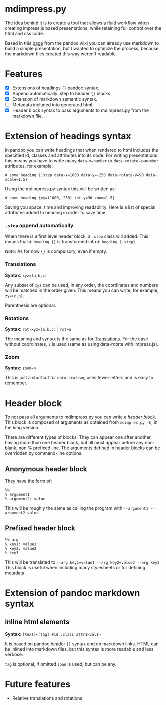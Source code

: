 # mdimpress.py

The idea behind it is to create a tool that allows a fluid workflow
when creating impress.js based presentations, while retaining full
control over the html and css code.

Based in this [page][pandoc_impress] from the pandoc wiki you can
already use markdown to build a simple presentation, but I wanted to
optimize the process, because the markdown files created this way
weren't readable.

# Features

- [x] Extensions of headings `{}` pandoc syntax.
- [x] Append automatically .step to header `{}` blocks.
- [x] Extension of markdown semantic syntax.
- [ ] Metadata included into generated html.
- [x] Header block syntax to pass arguments to mdimpress.py from the
  markdown file.

# Extension of headings syntax

In pandoc you can write headings that when rendered to html includes
the specified id, classes and attributes into its node. For writing
presentations this means you have to write many `data-x=number` or
`data-rotate-z=number` attributes, for example:
	
	# some heading {.step data-x=1000 data-y=-250 data-rotate-y=90 data-scale=1.5}

Using the mdimpress.py syntax this will be written as:

	# some heading {xy=(1000,-250) rot-y=90 zoom=1.5}

Saving you space, time and improving readability. Here is a list of special
attributes added to heading in order to save time.

### `.step` append automatically

When there is a first level header block, a `.step` class will added. This means that `# heading {}` is transformed into `# heading {.step}`.

*Note*: As for now `{}` is compulsory, even if empty.

### Translations

**Syntax**: `xyz=(a,b,c)`

Any subset of `xyz` can be used, in any order, the coordinates and numbers
will be matched in the order given. This means you can write, for example,
`zy=(c,b)`. 

Parenthesis are optional.

### Rotations

**Syntax**: `rot-xyz=(a,b,c)` | `rot=a`

The meaning and syntax is the same as for [Translations](#translations). For
the case without coordinates, `z` is used (same as using data-rotate with
impress.js).

### Zoom

**Syntax**: `zoom=n`

This is just a shortcut for `data-scale=n`, uses fewer letters and is easy to
remember.

# Header block

To not pass all arguments to mdimpress.py you can write a *header block*. This
block is composed of arguments as obtained from `mdimpres.py -h`, in the long
version.

There are different types of blocks. They can appear one after another, having
more than one header block, but all must appear before any non-blank, non %
prefixed line. The arguments defined in header blocks can be overridden by
command-line options.

## Anonymous header block

They have the form of:

	%%
	% argument1
	% argument2: value

This will be roughly the same as calling the program with `--argument1
--argument2 value`


## Prefixed header block

	%% arg
	% key1: value1
	% key2: value2
	% key3

This will be translated to `--arg key1=value1 --arg key2=value2 --arg key3`.
This block is useful when including many stylesheets or for defining metadata.


# Extension of pandoc markdown syntax

## inline html elements

**Syntax**: `[text]<[tag] #id .class attr1=val1>`

It is based on pandoc header `{}` syntax and on markdown links. HTML
can be inlined into markdown files, but this syntax is more readable
and less verbose.

`tag` is optional, if omitted `span` is used, but can be any.


# Future features

- Relative translations and rotations

[pandoc_impress]: <https://github.com/jgm/pandoc/wiki/Creating-impress.js-slide-shows-with-pandoc>

[grunt_livereload]: <https://github.com/gruntjs/grunt-contrib-watch#optionslivereload>
[extensions_livereload]: <http://feedback.livereload.com/knowledgebase/articles/86242-how-do-i-install-and-use-the-browser-extensions>
 

